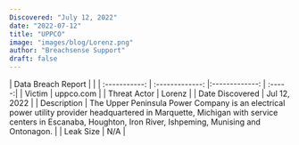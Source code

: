 ```yaml
---
Discovered: "July 12, 2022"
date: "2022-07-12"
title: "UPPCO"
image: "images/blog/Lorenz.png"
author: "Breachsense Support"
draft: false
---
```


| Data Breach Report           |              | 
| :-----------: | :-------------:     |:-------------:    | :-----:|
| Victim      | uppco.com      | 
| Threat Actor      | Lorenz      | 
| Date Discovered      | Jul 12, 2022      | 
| Description      | The Upper Peninsula Power Company is an electrical power utility provider headquartered in Marquette, Michigan with service centers in Escanaba, Houghton, Iron River, Ishpeming, Munising and Ontonagon.      | 
| Leak Size      | N/A      | 

